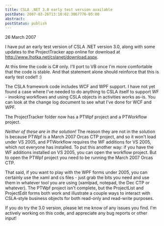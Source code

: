 ```yaml
---
title: CSLA .NET 3.0 early test version available
postDate: 2007-03-26T13:18:02.3067776-05:00
abstract: 
postStatus: publish
---
```

26 March 2007

I have put an early test version of CSLA .NET version 3.0, along with some updates to the ProjectTracker app online for download at http://www.lhotka.net/cslanet/download.aspx.

At this time the code is C# only. I'll port to VB once I'm more comfortable that the code is stable. And that statement alone should reinforce that this is early test code!! :)

The CSLA framework code includes WCF and WPF support. I have not yet found a case where I've needed to do anything to CSLA itself to support WF - invoking workflows and using CSLA objects in activities works as-is. You can look at the change log document to see what I've done for WCF and WPF.

The ProjectTracker folder now has a PTWpf project and a PTWorkflow project.

*Neither of these are in the solution!* The reason they are not in the solution is because PTWpf is a March 2007 Orcas CTP project, and so it won't load under VS 2005, and PTWorkflow requires the WF additions for VS 2005, which not everyone has installed. To put this another way: if you have the WF additions installed on VS 2005, you can open the workflow project. But to open the PTWpf project you need to be running the March 2007 Orcas CTP.

That said, if you want to play with the WPF forms under 2005, you can certainly use the xaml and cs files - just grab the bits you need and use them in whatever tool you are using (xamlpad, notepad, the Dec CTP or whatever). The PTWpf project isn't complete, but the ProjectList and ProjectEdit forms both work and illustrate a couple ways to interact with CSLA-style business objects for both read-only and read-write purposes.

If you do try the 3.0 version, please let me know of any issues you find. I'm actively working on this code, and appreciate any bug reports or other input!
